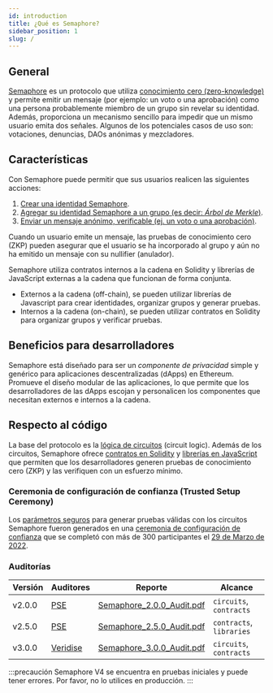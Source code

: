 ```yaml
---
id: introduction
title: ¿Qué es Semaphore?
sidebar_position: 1
slug: /
---
```


## General

[Semaphore](https://github.com/semaphore-protocol/semaphore/tree/feat/semaphore-v4) es un protocolo que utiliza [conocimiento cero (zero-knowledge)](https://z.cash/technology/zksnarks) y permite emitir un mensaje (por ejemplo: un voto o una aprobación) como una persona probablemente miembro de un grupo sin revelar su identidad.
Además, proporciona un mecanismo sencillo para impedir que un mismo usuario emita dos señales.
Algunos de los potenciales casos de uso son: votaciones, denuncias, DAOs anónimas y mezcladores.

## Características

Con Semaphore puede permitir que sus usuarios realicen las siguientes acciones:

1. [Crear una identidad Semaphore](/V4-alpha/guides/identities/).
2. [Agregar su identidad Semaphore a un grupo (es decir: _Árbol de Merkle_)](/V4-alpha/guides/groups/).
3. [Enviar un mensaje anónimo, verificable (ej. un voto o una aprobación)](/V4-alpha/guides/proofs/).

Cuando un usuario emite un mensaje, las pruebas de conocimiento cero (ZKP) pueden asegurar que el usuario se ha incorporado al grupo y aún no ha emitido un mensaje con su nullifier (anulador).

Semaphore utiliza contratos internos a la cadena en Solidity y librerías de JavaScript externas a la cadena que funcionan de forma conjunta.

-   Externos a la cadena (off-chain), se pueden utilizar librerías de Javascript para crear identidades, organizar grupos y generar pruebas.
-   Internos a la cadena (on-chain), se pueden utilizar contratos en Solidity para organizar grupos y verificar pruebas.

## Beneficios para desarrolladores

Semaphore está diseñado para ser un _componente de privacidad_ simple y genérico para aplicaciones descentralizadas (dApps) en Ethereum. Promueve el diseño modular de las aplicaciones, lo que permite que los desarrolladores de las dApps escojan y personalicen los componentes que necesitan externos e internos a la cadena.

## Respecto al código

La base del protocolo es la [lógica de circuitos](https://github.com/semaphore-protocol/semaphore/tree/feat/semaphore-v4/packages/circuits/semaphore.circom) (circuit logic).
Además de los circuitos,
Semaphore ofrece [contratos en Solidity](https://github.com/semaphore-protocol/semaphore/tree/feat/semaphore-v4/packages/contracts)
y [librerías en JavaScript](https://github.com/semaphore-protocol/semaphore/tree/feat/semaphore-v4#-packages) que permiten que los desarrolladores generen pruebas de conocimiento cero (ZKP) y las verifiquen con un esfuerzo mínimo.

### Ceremonia de configuración de confianza (Trusted Setup Ceremony)

Los [parámetros seguros](/glossary#trusted-setup-files) para generar pruebas válidas con los circuitos Semaphore fueron generados en una [ceremonia de configuración de confianza](https://storage.googleapis.com/trustedsetup-a86f4.appspot.com/semaphore/semaphore_top_index.html) que se completó con más de 300 participantes el [29 de Marzo de 2022](https://etherscan.io/tx/0xec6dbe68883c7593c2bea82f55af18b3aeb5cc146e026d0083a9b3faa9aa0b65#eventlog).

### Auditorías

| Versión | Auditores                         | Reporte                                                                                                              | Alcance                  |
| ------- | --------------------------------- | -------------------------------------------------------------------------------------------------------------------- | ------------------------ |
| v2.0.0  | [PSE](https://pse.dev/)           | [Semaphore_2.0.0_Audit.pdf](https://github.com/semaphore-protocol/semaphore/files/9850441/Semaphore_2.0.0_Audit.pdf) | `circuits`, `contracts`  |
| v2.5.0  | [PSE](https://pse.dev/)           | [Semaphore_2.5.0_Audit.pdf](https://github.com/semaphore-protocol/semaphore/files/9845008/Semaphore_2.5.0_Audit.pdf) | `contracts`, `libraries` |
| v3.0.0  | [Veridise](https://veridise.com/) | [Semaphore_3.0.0_Audit.pdf](https://github.com/semaphore-protocol/semaphore/files/9845008/Semaphore_2.5.0_Audit.pdf) | `circuits`, `contracts`  |

:::precaución
Semaphore V4 se encuentra en pruebas iniciales y puede tener errores. Por favor, no lo utilices en producción.
:::
